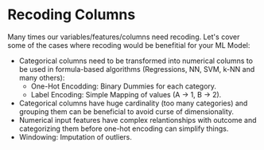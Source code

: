# Recoding Columns
Many times our variables/features/columns need recoding. Let's cover some of the cases where recoding would be benefitial for your ML Model:
* Categorical columns need to be transformed into numerical columns to be used in formula-based algorithms (Regressions, NN, SVM, k-NN and many others):
  - One-Hot Encodding: Binary Dummies for each category.
  - Label Encoding: Simple Mapping of values (A -> 1, B -> 2).
* Categorical columns have huge cardinality (too many categories) and grouping them can be beneficial to avoid curse of dimensionality.
* Numerical input features have complex relantionships with outcome and categorizing them before one-hot encoding can simplify things.
* Windowing: Imputation of outliers.
